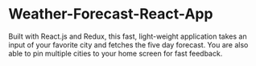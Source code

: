 # Weather-Forecast-React-App
Built with React.js and Redux, this fast, light-weight application takes an input of your favorite city and fetches the five day forecast. You are also able to pin multiple cities to your home screen for fast feedback.
